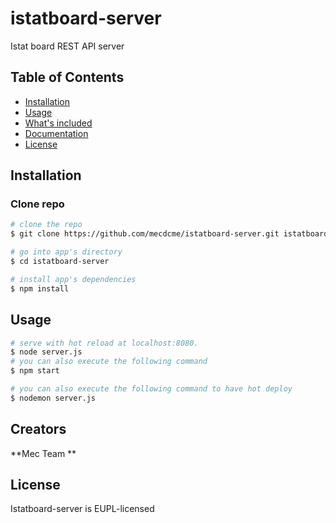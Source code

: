 # istatboard-server
Istat board REST API server 
 
## Table of Contents

* [Installation](#installation)
* [Usage](#usage)
* [What's included](#whats-included)
* [Documentation](#documentation)
* [License](#license)


## Installation
### Clone repo

``` bash
# clone the repo
$ git clone https://github.com/mecdcme/istatboard-server.git istatboard-server

# go into app's directory
$ cd istatboard-server 

# install app's dependencies
$ npm install
```

## Usage

``` bash
# serve with hot reload at localhost:8080.
$ node server.js
# you can also execute the following command
$ npm start

# you can also execute the following command to have hot deploy
$ nodemon server.js
```

## Creators

**Mec Team **

## License
Istatboard-server is EUPL-licensed
